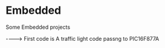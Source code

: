 # Embedded
Some Embedded projects 



----> First code is A traffic light code passng to PIC16F877A



